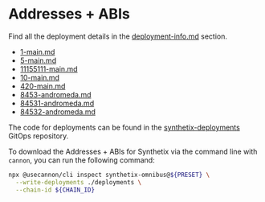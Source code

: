 # Addresses + ABIs

Find all the deployment details in the [deployment-info.md](deployment-info.md "mention") section.&#x20;

* [1-main.md](../deployment-info/1-main.md "mention")
* [5-main.md](../deployment-info/5-main.md "mention")
* [11155111-main.md](../deployment-info/11155111-main.md "mention")
* [10-main.md](../deployment-info/10-main.md "mention")
* [420-main.md](../deployment-info/420-main.md "mention")
* [8453-andromeda.md](../deployment-info/8453-andromeda.md "mention")
* [84531-andromeda.md](../deployment-info/84531-andromeda.md "mention")
* [84532-andromeda.md](../deployment-info/84532-andromeda.md "mention")

The code for deployments can be found in the [synthetix-deployments](https://github.com/synthetixio/synthetix-deployments) GitOps repository.

To download the Addresses + ABIs for Synthetix via the command line with `cannon`, you can run the following command:

```sh
npx @usecannon/cli inspect synthetix-omnibus@${PRESET} \
  --write-deployments ./deployments \
  --chain-id ${CHAIN_ID}
```
